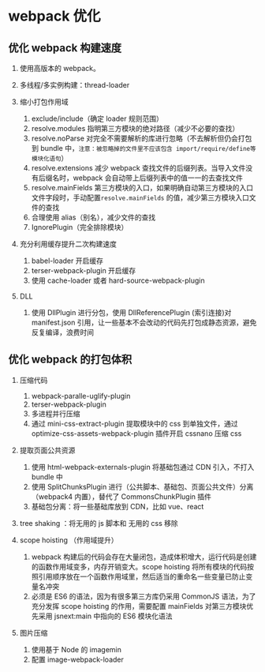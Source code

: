 # webpack 优化

## 优化 webpack 构建速度

1. 使用高版本的 webpack。
2. 多线程/多实例构建：thread-loader
3. 缩小打包作用域

   1. exclude/include（确定 loader 规则范围）
   2. resolve.modules 指明第三方模块的绝对路径（减少不必要的查找）
   3. resolve.noParse 对完全不需要解析的库进行忽略（不去解析但仍会打包到 bundle 中，`注意：被忽略掉的文件里不应该包含 import/require/define等模块化语句`）
   4. resolve.extensions 减少 webpack 查找文件的后缀列表。当导入文件没有后缀名时，webpack 会自动带上后缀列表中的值一一的去查找文件
   5. resolve.mainFields 第三方模块的入口，如果明确自动第三方模块的入口文件字段时，手动配置`resolve.mainFields` 的值，减少第三方模块入口文件的查找
   6. 合理使用 alias（别名），减少文件的查找
   7. IgnorePlugin（完全排除模块）

4. 充分利用缓存提升二次构建速度

   1. babel-loader 开启缓存
   2. terser-webpack-plugin 开启缓存
   3. 使用 cache-loader 或者 hard-source-webpack-plugin

5. DLL

   1. 使用 DllPlugin 进行分包，使用 DllReferencePlugin (索引连接)对 manifest.json 引用，让一些基本不会改动的代码先打包成静态资源，避免反复编译，浪费时间

## 优化 webpack 的打包体积

1. 压缩代码

   1. webpack-paralle-uglify-plugin
   2. terser-webpack-plugin
   3. 多进程并行压缩
   4. 通过 mini-css-extract-plugin 提取模块中的 css 到单独文件，通过 optimize-css-assets-webpack-plugin 插件开启 cssnano 压缩 css

2. 提取页面公共资源

   1. 使用 html-webpack-externals-plugin 将基础包通过 CDN 引入，不打入 bundle 中
   2. 使用 SplitChunksPlugin 进行（公共脚本、基础包、页面公共文件）分离（webpack4 内置），替代了 CommonsChunkPlugin 插件
   3. 基础包分离：将一些基础库放到 CDN，比如 vue、react

3. tree shaking ：将无用的 js 脚本和 无用的 css 移除

4. scope hoisting （作用域提升）

   1. webpack 构建后的代码会存在大量闭包，造成体积增大，运行代码是创建的函数作用域变多，内存开销变大。scope hoisting 将所有模块的代码按照引用顺序放在一个函数作用域里，然后适当的重命名一些变量已防止变量名冲突
   2. 必须是 ES6 的语法，因为有很多第三方库仍采用 CommonJS 语法，为了充分发挥 scope hoisting 的作用，需要配置 mainFields 对第三方模块优先采用 jsnext:main 中指向的 ES6 模块化语法

5. 图片压缩

   1. 使用基于 Node 的 imagemin
   2. 配置 image-webpack-loader
